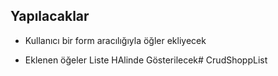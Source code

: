 ## Yapılacaklar 

- Kullanıcı bir form aracılığıyla öğler ekliyecek

- Eklenen öğeler Liste HAlinde Gösterilecek#   C r u d S h o p p L i s t  
 